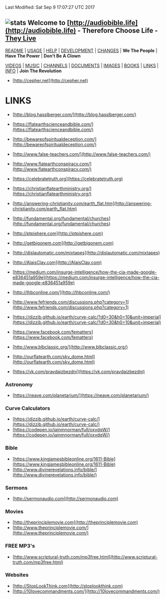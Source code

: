 Last Modified: Sat Sep  9 17:07:27 UTC 2017

## ![stats](https://c.statcounter.com/11394983/0/5e1ffdb7/0/) Welcome to [http://audiobible.life](http://audiobible.life) - Therefore Choose Life - [They Live](https://www.youtube.com/watch?v=JI8AMRbqY6w)

[README](README.md) | [USAGE](USAGE.md) | [HELP](HELP.md) | [DEVELOPMENT](DEVELOPMENT.md) | [CHANGES](CHANGES.md) | **We The People** | **Have The Power** | **Don't Be A Clown**

[VIDEOS](VIDEOS.md) | [MUSIC](MUSIC.md) | [CHANNELS](CHANNELS.md) | [DOCUMENTS](DOCUMENTS.md) | [IMAGES](IMAGES.md) | [BOOKS](BOOKS.md) | [LINKS](LINKS.md) | [INFO](INFO.md) | **Join The Revolution**

- [http://cepher.net](http://cepher.net)

LINKS
=====

- [http://blog.hasslberger.com/](http://blog.hasslberger.com/)
- [https://flatearthscienceandbible.com/](https://flatearthscienceandbible.com/)
- [http://bewareofspiritualdeception.com/](http://bewareofspiritualdeception.com/)
- [http://www.false-teachers.com/](http://www.false-teachers.com/)
- [http://www.flatearthconspiracy.com/](http://www.flatearthconspiracy.com/)

- [https://celebratetruth.org](https://celebratetruth.org)
- [https://christianflatearthministry.org/](https://christianflatearthministry.org/)




- [http://answering-christianity.com/earth_flat.htm](http://answering-christianity.com/earth_flat.htm)
- [http://fundamental.org/fundamental/churches](http://fundamental.org/fundamental/churches)
- [http://ptpishere.com](http://ptpishere.com)
- [http://getbigonem.com](http://getbigonem.com)
- [http://dislautomatic.com/mixtapes](http://dislautomatic.com/mixtapes)
- [http://AlaisClay.com](http://AlaisClay.com)
- [https://medium.com/insurge-intelligence/how-the-cia-made-google-e836451a959e](https://medium.com/insurge-intelligence/how-the-cia-made-google-e836451a959e)
- [http://lhbconline.com/](http://lhbconline.com/)
- [http://www.fefriends.com/discussions.php?category=1](http://www.fefriends.com/discussions.php?category=1)
- [https://dizzib.github.io/earth/curve-calc/?d0=30&h0=10&unit=imperial](https://dizzib.github.io/earth/curve-calc/?d0=30&h0=10&unit=imperial)
- [https://www.facebook.com/fematters](https://www.facebook.com/fematters)
- [http://www.blbclassic.org/](http://www.blbclassic.org/)
- [http://ourflatearth.com/sky_dome.html](http://ourflatearth.com/sky_dome.html)
- [https://vk.com/pravdaizbezdni](https://vk.com/pravdaizbezdni)


### Astronomy

- [https://neave.com/planetarium/](https://neave.com/planetarium/)

### Curve Calculators

- [https://dizzib.github.io/earth/curve-calc/](https://dizzib.github.io/earth/curve-calc/)
- [https://codepen.io/iainmnorman/full/oxvdqW/](https://codepen.io/iainmnorman/full/oxvdqW/)

### Bible

- [https://www.kingjamesbibleonline.org/1611-Bible](https://www.kingjamesbibleonline.org/1611-Bible)
- [http://www.divinerevelations.info/bible/](http://www.divinerevelations.info/bible/)


### Sermons

- [http://sermonaudio.com](http://sermonaudio.com)

### Movies

- [http://theprinciplemovie.com](http://theprinciplemovie.com)
- [http://www.theprinciplemovie.com/](http://www.theprinciplemovie.com/)

### FREE MP3's

- [http://www.scriptural-truth.com/mp3free.html](http://www.scriptural-truth.com/mp3free.html)

### Websites

- [http://StopLookThink.com](http://stoplookthink.com)
- [http://10lovecommandments.com/](http://10lovecommandments.com/)

